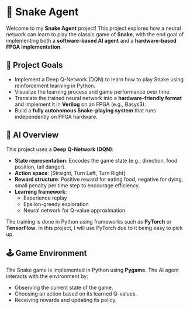# 🐍 Snake Agent

Welcome to my **Snake Agent** project! This project explores how a neural network can learn to play the classic game of **Snake**, with the end goal of implementing both a **software-based AI agent** and a **hardware-based FPGA implementation**.

## 🎯 Project Goals

- Implement a Deep Q-Network (DQN) to learn how to play Snake using reinforcement learning in Python.
- Visualize the learning process and game performance over time.
- Translate the trained neural network into a **hardware-friendly format** and implement it in **Verilog** on an FPGA (e.g., Basys3).
- Build a **fully autonomous Snake-playing system** that runs independently on FPGA hardware.

## 🧠 AI Overview

This project uses a **Deep Q-Network (DQN)**:
- **State representation**: Encodes the game state (e.g., direction, food position, tail danger).
- **Action space**: [Straight, Turn Left, Turn Right].
- **Reward structure**: Positive reward for eating food, negative for dying, small penalty per time step to encourage efficiency.
- **Learning framework**: 
  - Experience replay
  - Epsilon-greedy exploration
  - Neural network for Q-value approximation

The training is done in Python using frameworks such as **PyTorch** or **TensorFlow**. In this project, I will use PyTorch due to it being easy to pick up.

## 🕹️ Game Environment

The Snake game is implemented in Python using **Pygame**. The AI agent interacts with the environment by:
- Observing the current state of the game.
- Choosing an action based on its learned Q-values.
- Receiving rewards and updating its policy.


